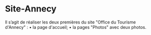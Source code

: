 # Site-Annecy
Il s’agit de réaliser les deux premières du site "Office du Tourisme d'Annecy" : • la page d'accueil; • la pages "Photos" avec deux photos.
